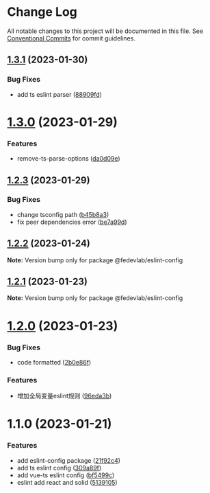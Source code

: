 # Change Log

All notable changes to this project will be documented in this file.
See [Conventional Commits](https://conventionalcommits.org) for commit guidelines.

## [1.3.1](https://github.com/suiyi8760/ux-dev-toolkit/compare/v1.3.0...v1.3.1) (2023-01-30)


### Bug Fixes

* add ts eslint parser ([88909fd](https://github.com/suiyi8760/ux-dev-toolkit/commit/88909fd0f8185a097b4d1bfb50b6af0dc6b999f3))





# [1.3.0](https://github.com/suiyi8760/ux-dev-toolkit/compare/v1.2.3...v1.3.0) (2023-01-29)


### Features

* remove-ts-parse-options ([da0d09e](https://github.com/suiyi8760/ux-dev-toolkit/commit/da0d09e6f1e010b2e55e7571fffb50d54a8bdfef))





## [1.2.3](https://github.com/suiyi8760/ux-dev-toolkit/compare/v1.2.2...v1.2.3) (2023-01-29)


### Bug Fixes

* change tsconfig path ([b45b8a3](https://github.com/suiyi8760/ux-dev-toolkit/commit/b45b8a32ce4be32ec88f758cadfb59ff77075f2e))
* fix peer dependencies error ([be7a99d](https://github.com/suiyi8760/ux-dev-toolkit/commit/be7a99dd925c2d587d806ddfa0f5c94477468d95))





## [1.2.2](https://github.com/suiyi8760/ux-dev-toolkit/compare/v1.2.1...v1.2.2) (2023-01-24)

**Note:** Version bump only for package @fedevlab/eslint-config





## [1.2.1](https://github.com/suiyi8760/ux-dev-toolkit/compare/v1.2.0...v1.2.1) (2023-01-23)

**Note:** Version bump only for package @fedevlab/eslint-config





# [1.2.0](https://github.com/suiyi8760/ux-dev-toolkit/compare/v1.1.0...v1.2.0) (2023-01-23)


### Bug Fixes

* code formatted ([2b0e86f](https://github.com/suiyi8760/ux-dev-toolkit/commit/2b0e86f9e7016632789ebd77bcca2d912a6714fb))


### Features

* 增加全局变量eslint规则 ([96eda3b](https://github.com/suiyi8760/ux-dev-toolkit/commit/96eda3bfc9232164fe2092c7814a9108d9da63c0))





# 1.1.0 (2023-01-21)

### Features

- add eslint-config package ([21f92c4](https://github.com/suiyi8760/ux-dev-toolkit/commit/21f92c4325e2dfc8d7d48f059cf01155a555ab4c))
- add ts eslint config ([309a89f](https://github.com/suiyi8760/ux-dev-toolkit/commit/309a89f349e8670aa3de22fdc1be48bf7eb4d05b))
- add vue-ts eslint config ([bf5499c](https://github.com/suiyi8760/ux-dev-toolkit/commit/bf5499c36be3e4a602401535baa3e7bd1f039e2e))
- eslint add react and solid ([5139105](https://github.com/suiyi8760/ux-dev-toolkit/commit/513910530eff78d08b1c38fbd6809c8cea3db06d))
